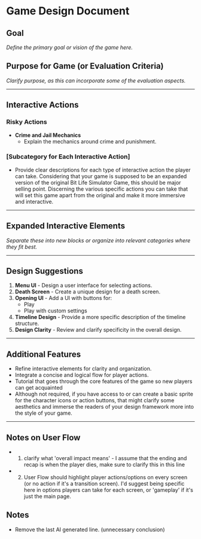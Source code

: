 # Game Design Document

## Goal
*Define the primary goal or vision of the game here.*

## Purpose for Game (or Evaluation Criteria)
*Clarify purpose, as this can incorporate some of the evaluation aspects.*

---

## Interactive Actions

### Risky Actions
- **Crime and Jail Mechanics**
  - Explain the mechanics around crime and punishment.
  
### [Subcategory for Each Interactive Action]
  - Provide clear descriptions for each type of interactive action the player can take. Considering that your game is supposed to be an expanded version of the original Bit Life Simulator Game, this should be major selling point. Discerning the various specific actions you can take that will set this game apart from the original and make it more immersive and interactive.

---

## Expanded Interactive Elements
*Separate these into new blocks or organize into relevant categories where they fit best.*

---

## Design Suggestions

1. **Menu UI** - Design a user interface for selecting actions.
2. **Death Screen** - Create a unique design for a death screen.
3. **Opening UI** - Add a UI with buttons for:
   - Play
   - Play with custom settings
4. **Timeline Design** - Provide a more specific description of the timeline structure.
5. **Design Clarity** - Review and clarify specificity in the overall design.


---

## Additional Features
- Refine interactive elements for clarity and organization.
- Integrate a concise and logical flow for player actions.
- Tutorial that goes through the core features of the game so new players can get acquainted
- Although not required, if you have access to or can create a basic sprite for the character icons or action buttons, that might clarify some aesthetics and immerse the readers of your design framework more into the style of your game.

--- 
## Notes on User Flow
- 1. clarify what 'overall impact means' - I assume that the ending and recap is when the player dies, make sure to clarify this in this line
- 2. User Flow should highlight player actions/options on every screen (or no action if it's a transition screen). I'd suggest being specific here in options players can take for each screen, or 'gameplay' if it's just the main page.

## Notes
- Remove the last AI generated line. (unnecessary conclusion)

